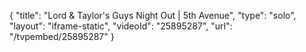 {
    "title": "Lord & Taylor's Guys Night Out | 5th Avenue",
    "type": "solo",
    "layout": "iframe-static",
    "videoId": "25895287",
    "url": "\/tvpembed\/25895287"
}